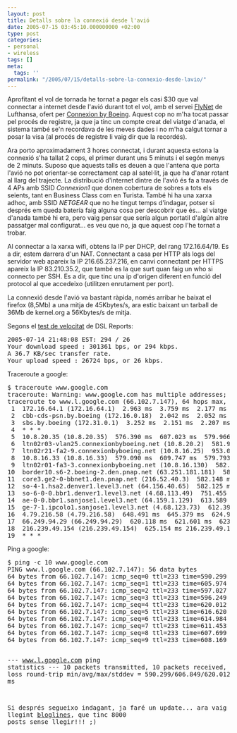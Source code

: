 ```yaml
---
layout: post
title: Detalls sobre la connexió desde l'avió
date: 2005-07-15 03:45:10.000000000 +02:00
type: post
categories:
- personal
- wireless
tags: []
meta:
  tags: ''
permalink: "/2005/07/15/detalls-sobre-la-connexio-desde-lavio/"
---
```

<p>Aprofitant el vol de tornada he tornat a pagar els casi $30 que val connectar a internet desde l'avió durant tot el vol, amb el servei <a href="http://portal.lufthansa.com/online/portal/lh/de/info_services/mobile_services?l=en&amp;nodeid=1144212">FlyNet</a> de <a>Lufthansa</a>, ofert per <a href="http://www.connexionbyboeing.com/">Connexion by Boeing</a>. Aquest cop no m'ha tocat passar pel procés de registre, ja que ja tinc un compte creat del viatge d'anada, el sistema també se'n recordava de les meves dades i no m'ha calgut tornar a posar la visa (al procés de registre li vaig dir que la recordés).</p>
<p>Ara porto aproximadament 3 hores connectat, i durant aquesta estona la connexió s'ha tallat 2 cops, el primer durant uns 5 minuts i el segón menys de 2 minuts. Suposo que aquests talls es deuen a que l'antena que porta l'avió no pot orientar-se correctament cap al satel·lit, ja que ha d'anar rotant al llarg del trajecte. La distribució d'internet dintre de l'avió és fa a través de 4 APs amb SSID <em>Connexion1</em> que donen cobertura de sobres a tots els seients, tant en Business Class com en Turista. També hi ha una xarxa adhoc, amb SSID <em>NETGEAR</em> que no he tingut temps d'indagar, potser si després em queda batería faig alguna cosa per descobrir que és... al viatge d'anada també hi era, pero vaig pensar que sería algun portatil d'algún altre passatger mal configurat... es veu que no, ja que aquest cop l'he tornat a trobar.</p>
<p>Al connectar a la xarxa wifi, obtens la IP per DHCP, del rang 172.16.64/19.  Es a dir, estem darrera d'un NAT. Connectant a casa per HTTP als logs del servidor web apareix la IP 216.65.237.216, en canvi connectant per HTTPS apareix la IP 83.210.35.2, que també es la que surt quan faig un who si connecto per SSH. Es a dir, que tinc una ip d'origen diferent en funció del protocol al que accedeixo (utilitzen enrutament per port).</p>
<p>La connexió desde l'avió va bastant ràpida, només arribar he baixat el firefox (8,5Mb) a una mitja de 45Kbytes/s, ara estic baixant un tarball de 36Mb de kernel.org a 56Kbytes/s de mitja.</p>
<p>Segons el <a href="www.dslreports.com/stest">test de velocitat</a> de DSL Reports:</p>
<pre>
2005-07-14 21:48:08 EST: 294 / 26
Your download speed : 301361 bps, or 294 kbps.
A 36.7 KB/sec transfer rate.
Your upload speed : 26724 bps, or 26 kbps.
</pre>
<p>Traceroute a google:</p>
<pre>
$ traceroute www.google.com
traceroute: Warning: www.google.com has multiple addresses; using 66.102.7.147
traceroute to www.l.google.com (66.102.7.147), 64 hops max, 40 byte packets
 1  172.16.64.1 (172.16.64.1)  2.963 ms  3.759 ms  2.177 ms
 2  cbb-cds-psn.by.boeing (172.16.0.18)  2.042 ms  2.052 ms  1.984 ms
 3  sbs.by.boeing (172.31.0.1)  3.252 ms  2.151 ms  2.207 ms
 4  * * *
 5  10.8.20.35 (10.8.20.35)  576.390 ms  607.023 ms  579.966 ms
 6  ltn02r03-vlan25.connexionbyboeing.net (10.8.20.2)  581.988 ms  581.138 ms  583.917 ms
 7  ltn02r21-fa2-9.connexionbyboeing.net (10.8.16.25)  953.058 ms  579.085 ms  584.297 ms
 8  10.8.16.33 (10.8.16.33)  579.090 ms  609.747 ms  579.793 ms
 9  ltn02r01-fa3-3.connexionbyboeing.net (10.8.16.130)  582.170 ms  581.743 ms  706.597 ms
10  border10.s6-2.boeing-2.den.pnap.net (63.251.181.181)  583.828 ms  574.777 ms  579.702 ms
11  core3.ge2-0-bbnet1.den.pnap.net (216.52.40.3)  582.148 ms  607.487 ms  579.421 ms
12  so-4-1.hsa2.denver1.level3.net (64.156.40.65)  582.125 ms  594.274 ms  623.331 ms
13  so-6-0-0.bbr1.denver1.level3.net (4.68.113.49)  751.455 ms  604.446 ms  585.222 ms
14  ae-0-0.bbr1.sanjose1.level3.net (64.159.1.129)  613.589 ms as-1-0.bbr2.sanjose1.level3.net (64.159.0.242)  634.088 ms  694.210 ms
15  ge-7-1.ipcolo1.sanjose1.level3.net (4.68.123.73)  612.396 ms ge-11-0.ipcolo1.sanjose1.level3.net (4.68.123.41)  642.618 ms ge-7-0.ipcolo1.sanjose1.level3.net (4.68.123.9)  640.276 ms
16  4.79.216.58 (4.79.216.58)  648.491 ms  645.379 ms  624.975 ms
17  66.249.94.29 (66.249.94.29)  620.118 ms  621.601 ms  623.910 ms
18  216.239.49.154 (216.239.49.154)  625.154 ms 216.239.49.150 (216.239.49.150)  652.132 ms 216.239.49.154 (216.239.49.154)  633.548 ms
19  * * *
</pre>
<p>Ping a google:</p>
<pre>
$ ping -c 10 www.google.com
PING www.l.google.com (66.102.7.147): 56 data bytes
64 bytes from 66.102.7.147: icmp_seq=0 ttl=233 time=590.299 ms
64 bytes from 66.102.7.147: icmp_seq=1 ttl=233 time=605.974 ms
64 bytes from 66.102.7.147: icmp_seq=2 ttl=233 time=597.027 ms
64 bytes from 66.102.7.147: icmp_seq=3 ttl=233 time=596.249 ms
64 bytes from 66.102.7.147: icmp_seq=4 ttl=233 time=620.012 ms
64 bytes from 66.102.7.147: icmp_seq=5 ttl=233 time=616.620 ms
64 bytes from 66.102.7.147: icmp_seq=6 ttl=233 time=614.984 ms
64 bytes from 66.102.7.147: icmp_seq=7 ttl=233 time=611.453 ms
64 bytes from 66.102.7.147: icmp_seq=8 ttl=233 time=607.699 ms
64 bytes from 66.102.7.147: icmp_seq=9 ttl=233 time=608.169 ms

--- www.l.google.com ping statistics ---
10 packets transmitted, 10 packets received, 0% packet loss round-trip min/avg/max/stddev = 590.299/606.849/620.012/9.176 ms

Si després segueixo indagant, ja faré un update... ara vaig a seguir llegint [bloglines](http://www.bloglines.com), que tinc 8000 posts sense llegir!!! ;)

